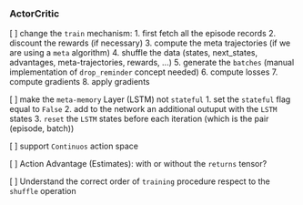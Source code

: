 

### ActorCritic
 
 [ ] change the `train` mechanism:
        1. first fetch all the episode records
        2. discount the rewards (if necessary)
        3. compute the meta trajectories (if we are using a `meta` algorithm)
        4. shuffle the data (states, next_states, advantages, meta-trajectories, rewards, ...)
        5. generate the `batches` (manual implementation of `drop_reminder` concept needed)
        6. compute losses
        7. compute gradients
        8. apply gradients
 
 [ ] make the `meta-memory` Layer (LSTM) not `stateful`
        1. set the `stateful` flag equal to `False`
        2. add to the network an additional outuput with the `LSTM` states
        3. `reset` the `LSTM` states before each iteration (which is the pair (episode, batch))
 
 [ ] support `Continuos` action space

 [ ] Action Advantage (Estimates): with or without the `returns` tensor?
 
 [ ] Understand the correct order of `training` procedure respect to the `shuffle` operation

